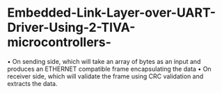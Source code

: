 # Embedded-Link-Layer-over-UART-Driver-Using-2-TIVA-microcontrollers-
• On sending side, which will take an array of bytes as an input and produces an ETHERNET compatible frame encapsulating the data • On receiver side, which will validate the frame using CRC validation and extracts the data.
